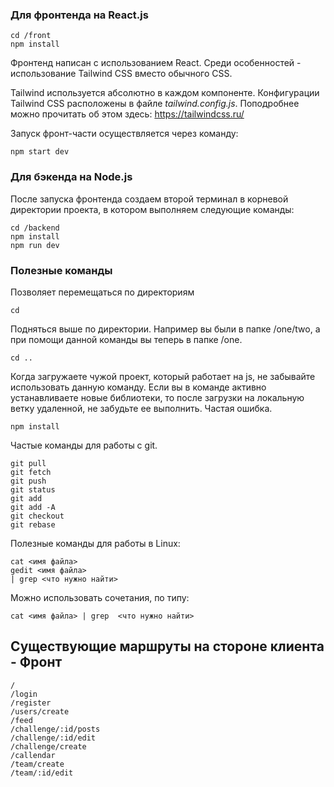 ### Для фронтенда на React.js
```shell
cd /front
npm install
```
Фронтенд написан с использованием React. Среди особенностей - использование Tailwind CSS вместо обычного CSS. 

Tailwind используется абсолютно в каждом компоненте. Конфигурации Tailwind CSS расположены в файле *tailwind.config.js*. 
Поподробнее можно прочитать об этом здесь: https://tailwindcss.ru/

Запуск фронт-части осуществляется через команду:
```
npm start dev
```

### Для бэкенда на Node.js
После запуска фронтенда создаем второй терминал в корневой директории проекта, в котором выполняем следующие команды:
```shell
cd /backend
npm install
npm run dev
```

### Полезные команды

Позволяет перемещаться по директориям
```shell
cd
```

Подняться выше по директории. Например вы были в папке /one/two, а при помощи данной команды вы теперь в папке /one.
```shell
cd ..
```

Когда загружаете чужой проект, который работает на js, не забывайте использовать данную команду. Если вы в команде активно устанавливаете новые библиотеки, то после загрузки на локальную ветку удаленной, не забудьте ее выполнить. Частая ошибка.
```shell
npm install
```

Частые команды для работы с git.
```shell
git pull
git fetch
git push
git status
git add
git add -A
git checkout
git rebase
```

Полезные команды для работы в Linux:
```shell
cat <имя файла>
gedit <имя файла>
| grep <что нужно найти>
```
Можно использовать сочетания, по типу:
```shell
cat <имя файла> | grep  <что нужно найти>
```

## Существующие маршруты на стороне клиента - Фронт
```shell
/
/login
/register
/users/create
/feed
/challenge/:id/posts
/challenge/:id/edit
/challenge/create
/callendar
/team/create
/team/:id/edit
```

